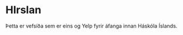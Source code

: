 HIrslan
===================

Þetta er vefsíða sem er eins og Yelp fyrir áfanga innan Háskóla Íslands.
